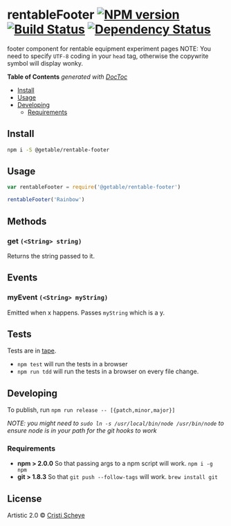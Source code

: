 # rentableFooter [![NPM version][npm-image]][npm-url] [![Build Status][travis-image]][travis-url] [![Dependency Status][daviddm-url]][daviddm-image]

footer component for rentable equipment experiment pages
NOTE: You need to specify `UTF-8` coding in your `head` tag, otherwise the copywrite symbol will display wonky.

<!-- START doctoc generated TOC please keep comment here to allow auto update -->
<!-- DON'T EDIT THIS SECTION, INSTEAD RE-RUN doctoc TO UPDATE -->
**Table of Contents**  *generated with [DocToc](http://doctoc.herokuapp.com/)*

- [Install](#install)
- [Usage](#usage)
- [Developing](#developing)
  - [Requirements](#requirements)

<!-- END doctoc generated TOC please keep comment here to allow auto update -->

## Install

```sh
npm i -S @getable/rentable-footer
```


## Usage

```js
var rentableFooter = require('@getable/rentable-footer')

rentableFooter('Rainbow')
```

## Methods
### get `(<String> string)`
Returns the string passed to it.

## Events
### myEvent `(<String> myString)`
Emitted when x happens. Passes `myString` which is a y.

## Tests
Tests are in [tape](https://github.com/substack/tape).


* `npm test` will run the tests in a browser
* `npm run tdd` will run the tests in a browser on every file change.


## Developing
To publish, run `npm run release -- [{patch,minor,major}]`

_NOTE: you might need to `sudo ln -s /usr/local/bin/node /usr/bin/node` to ensure node is in your path for the git hooks to work_

### Requirements
* **npm > 2.0.0** So that passing args to a npm script will work. `npm i -g npm`
* **git > 1.8.3** So that `git push --follow-tags` will work. `brew install git`

## License

Artistic 2.0 © [Cristi Scheye]()


[npm-url]: https://npmjs.org/package/@getable/rentable-footer
[npm-image]: https://badge.fury.io/js/@getable/rentable-footer.svg
[travis-url]: https://travis-ci.org/getable/@getable/rentable-footer
[travis-image]: https://travis-ci.org/getable/@getable/rentable-footer.svg?branch=master
[daviddm-url]: https://david-dm.org/getable/@getable/rentable-footer.svg?theme=shields.io
[daviddm-image]: https://david-dm.org/getable/@getable/rentable-footer
